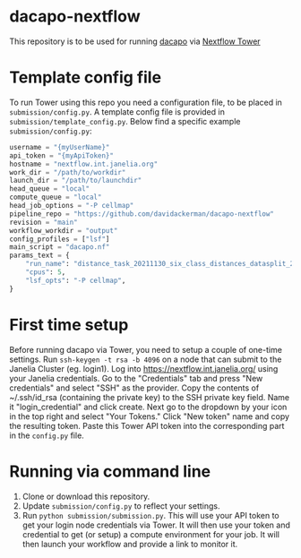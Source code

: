 # dacapo-nextflow
This repository is to be used for running [dacapo](https://github.com/funkelab/dacapo) via [Nextflow Tower](https://cloud.tower.nf/)

# Template config file
To run Tower using this repo you need a configuration file, to be placed in `submission/config.py`. A template config file is provided in `submission/template_config.py`. Below find a specific example `submission/config.py`:
```python
username = "{myUserName}"
api_token = "{myApiToken}"
hostname = "nextflow.int.janelia.org"
work_dir = "/path/to/workdir"
launch_dir = "/path/to/launchdir"
head_queue = "local"
compute_queue = "local"
head_job_options = "-P cellmap"
pipeline_repo = "https://github.com/davidackerman/dacapo-nextflow"
revision = "main"
workflow_workdir = "output"
config_profiles = ["lsf"]
main_script = "dacapo.nf"
params_text = {
    "run_name": "distance_task_20211130_six_class_distances_datasplit_20211130_dummy_architecture_20211130_gunpowder_trainer_20211130:2",
    "cpus": 5,
    "lsf_opts": "-P cellmap",
}
```
# First time setup
Before running dacapo via Tower, you need to setup a couple of one-time settings. Run `ssh-keygen -t rsa -b 4096` on a node that can submit to the Janelia Cluster (eg. login1). Log into https://nextflow.int.janelia.org/ using your Janelia credentials. Go to the "Credentials" tab and press "New credentials" and select "SSH" as the provider. Copy the contents of ~/.ssh/id_rsa (containing the private key) to the SSH private key field. Name it "login_credential" and click create. Next go to the dropdown by your icon in the top right and select "Your Tokens." Click "New token" name and copy the resulting token. Paste this Tower API token into the corresponding part in the `config.py` file.

# Running via command line
1. Clone or download this repository.
2. Update `submission/config.py` to reflect your settings.
3. Run `python submission/submission.py`. This will use your API token to get your login node credentials via Tower. It will then use your token and credential to get (or setup) a compute environment for your job. It will then launch your workflow and provide a link to monitor it.


